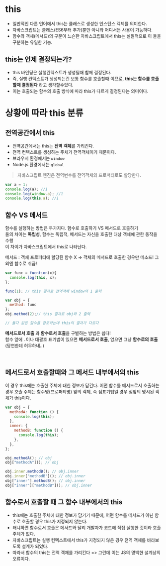 # this

- 일반적인 다른 언어에서 this는 클래스로 생성한 인스턴스 객체를 의미한다.
- 자바스크립트는 클래스(ES6부터 추가)뿐만 아니라 어디서든 사용이 가능하다.
- 함수와 객체(메서드)의 구분이 느슨한 자바스크립트에서 this는 실질적으로 이 둘을 구분하는 유일한 기능.

## this는 언제 결정되는가?

- this 바인딩은 실행컨텍스트가 생성될때 함께 결정된다.
- 즉, 실행 컨텍스트가 생성되는건 보통 함수를 호출할때 이므로, **this는 함수를 호출할때 결정된다** 라고 생각할수있다.
- 이는 호출되는 함수의 호출 방식에 따라 this가 다르게 결정된다는 의미이다.

# 상황에 따라 this 분류

## 전역공간에서 this

- 전역공간에서는 this는 **전역 객체**를 가리킨다.
- 전역 컨텍스트를 생성하는 주체가 전역객체이기 때문이다.
- 브라우저 환경에서는 `window`
- Node.js 환경에서는 `global`

> 자바스크립트 엔진은 전역변수를 전역객체의 프로퍼티로도 할당한다.

```js
var a = 1;
console.log(a); //1
console.log(window.a); //1
console.log(this.a); //1
```

## 함수 VS 메서드

함수를 실행하는 방법은 두가지다. 함수로 호출하기 VS 메서드로 호출하기  
둘의 차이는 **독립성**, 함수는 독립적, 메서드는 자신을 호출한 대상 객체에 관한 동작을 수행  
이 차이가 자바스크립트에서 this로 나타난다.

메서드 : 객체 프로퍼티에 할당된 함수 X => 객체의 메서드로 호출한 경우만 메소드! 그외엔 함수로 취급!

```js
var func = fucntion(x){
  console.log(this, x);
};

func(1); // this 결과로 전역객체 window와 1 출력

var obj = {
  method: func
};
obj.method(2);// this 결과로 obj와 2 출력

// 둘다 같은 함수를 참조하는데 this의 결과가 다르다
```

**메서드로서 호출** 과 **함수로서 호출**을 구별하는 방법은 쉽다!  
함수 앞에 `.`이나 대괄호 표기법이 있으면 **메서드로서 호출**, 없으면 그냥 **함수로의 호출** (당연한데 허무하네..)

<br>

## 메서드로서 호출할때와 그 메서드 내부에서의 this

이 경우 this에는 호출한 주체에 대한 정보가 담긴다. 어떤 함수를 메서드로서 호출하는 경우 호출 주체는 함수명(프로퍼티명) 앞의 객체, 즉 점표기법일 경우 점앞의 명시된 객체가 this이다.

```js
var obj = {
  methodA: function () {
    console.log(this);
  },
  inner: {
    methodB: function () {
      console.log(this);
    },
  },
};

obj.methodA(); // obj
obj["methodA"](); // obj

obj.inner.methodB(); // obj.inner
obj.inner["methodB"](); // obj.inner
obj["inner"].methodB(); // obj.inner
obj["inner"]["methodB"](); // obj.inner
```

## 함수로서 호출할 때 그 함수 내부에서의 this

- this에는 호출한 주체에 대한 정보가 담기기 때문에, 어떤 함수를 메서드가 아닌 함수로 호출할 경우 this가 지정되지 않는다.
- 왜냐하면 함수로서 호출은 메서드와 달리 개발자가 코드에 직접 실행한 것이라 호출 주체가 없다.
- 자바스크립트는 실행 컨텍스트에서 this가 지정되지 않은 경우 전역 객체를 바라보도록 설계가 되었다.
- 따라서 함수의 this는 전역 객체를 가리킨다 => 그런데 이는 JS의 명백한 설계상의 오류이다.
